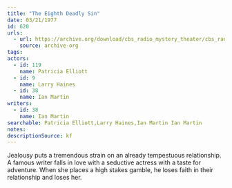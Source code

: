 ```yaml
---
title: "The Eighth Deadly Sin"
date: 03/21/1977
id: 620
urls: 
  - url: https://archive.org/download/cbs_radio_mystery_theater/cbs_radio_mystery_theater-0601-0650.zip/cbs_radio_mystery_theater-0601-0650%2Fcbsrmt_0620_eighth_deadly_sin.mp3
    source: archive-org
tags: 
actors:  
  - id: 119
    name: Patricia Elliott  
  - id: 9
    name: Larry Haines  
  - id: 38
    name: Ian Martin
writers:  
  - id: 38
    name: Ian Martin
searchable: Patricia Elliott,Larry Haines,Ian Martin Ian Martin
notes: 
descriptionSource: kf
---
```

Jealousy puts a tremendous strain on an already tempestuous relationship. A famous writer falls in love with a seductive actress with a taste for adventure. When she places a high stakes gamble, he loses faith in their relationship and loses her.